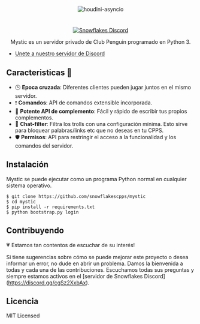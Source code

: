 <p align="center">
   <img alt="houdini-asyncio" src="https://i.dlpng.com/static/png/5427501-team-mystic-png-94-images-in-collection-page-1-team-mystic-png-365_588_preview.png">
</p>

#

<p align="center">
  <a href="https://discord.gg/cgSz2XxbAx">
    <img
      alt="Snowflakes Discord"
      src="https://img.shields.io/discord/771030576417210378?color=7289DA&label=discord"
    />
  </a>
</p>

<p align="center">Mystic es un servidor privado de Club Penguin programado en Python 3.</p>

- [Unete a nuestro servidor de Discord](https://discord.gg/cgSz2XxbAx)

## Caracteristicas :space_invader:

- :clock3: **Epoca cruzada**: Diferentes clientes pueden jugar juntos en el mismo servidor.
- :exclamation: **Comandos**: API de comandos extensible incorporada.
- :electric_plug: **Potente API de complemento**: Fácil y rápido de escribir tus propios complementos.
- :speech_balloon: **Chat-filter**: Filtra los trolls con una configuración mínima. Esto sirve para bloquear palabras/links etc que no deseas en tu CPPS.
- :shield: **Permisos**: API para restringir el acceso a la funcionalidad y los comandos del servidor.

## Instalación

Mystic se puede ejecutar como un programa Python normal en cualquier sistema operativo.

```shell
$ git clone https://github.com/snowflakescpps/mystic
$ cd mystic
$ pip install -r requirements.txt
$ python bootstrap.py login
```

## Contribuyendo

:heartpulse: Estamos tan contentos de escuchar de su interés!

Si tiene sugerencias sobre cómo se puede mejorar este proyecto o desea informar un error, no dude en abrir un problema. Damos la bienvenida a todas y cada una de las contribuciones. Escuchamos todas sus preguntas y siempre estamos activos en el [servidor de Snowflakes Discord] (https://discord.gg/cgSz2XxbAx).

## Licencia

MIT Licensed

